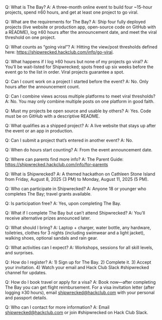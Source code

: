 Q: What is The Bay?
A: A three-month online event to build four ~15-hour projects, spend ≥60 hours, and get at least one project to go viral.

Q: What are the requirements for The Bay?
A: Ship four fully deployed projects (live website or production app, open-source code on GitHub with a README), log ≥60 hours after the announcement date, and meet the viral threshold on one project.

Q: What counts as “going viral”?
A: Hitting the view/post thresholds defined here: https://shipwrecked.hackclub.com/info/go-viral.

Q: What happens if I log ≥60 hours but none of my projects go viral?
A: You’ll be wait-listed for Shipwrecked; spots freed up six weeks before the event go to the list in order. Viral projects guarantee a spot.

Q: Can I count work on a project I started before the event?
A: No. Only hours after the announcement count.

Q: Can I combine views across multiple platforms to meet viral thresholds?
A: No. You may only combine multiple posts on one platform in good faith.

Q: Must my projects be open source and usable by others?
A: Yes. Code must be on GitHub with a descriptive README.

Q: What qualifies as a shipped project?
A: A live website that stays up after the event or an app in production.

Q: Can I submit a project that’s entered in another event?
A: No.

Q: When do hours start counting?
A: From the event announcement date.

Q: Where can parents find more info?
A: The Parent Guide: https://shipwrecked.hackclub.com/info/for-parents

Q: What is Shipwrecked?
A: A themed hackathon on Cathleen Stone Island from Friday, August 8, 2025 (3 PM) to Monday, August 11, 2025 (5 PM).

Q: Who can participate in Shipwrecked?
A: Anyone 18 or younger who completes The Bay; travel grants available.

Q: Is participation free?
A: Yes, upon completing The Bay.

Q: What if I complete The Bay but can’t attend Shipwrecked?
A: You’ll receive alternative prizes announced later.

Q: What should I bring?
A: Laptop + charger, water bottle, any hardware, toiletries, clothes for 3 nights (including swimwear and a light jacket), walking shoes, optional sandals and rain gear.

Q: What activities can I expect?
A: Workshops, sessions for all skill levels, and surprises.

Q: How do I register?
A: 1) Sign up for The Bay. 2) Complete it. 3) Accept your invitation. 4) Watch your email and Hack Club Slack #shipwrecked channel for updates.

Q: How do I book travel or apply for a visa?
A: Book now—after completing The Bay you can get flight reimbursement. For a visa invitation letter (after logging ≥30 hours), email shipwrecked@hackclub.com with your personal and passport details.

Q: Who can I contact for more information?
A: Email shipwrecked@hackclub.com or join #shipwrecked on Hack Club Slack.